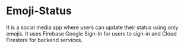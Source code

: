 # Emoji-Status
It is a social media app where users can update their status using only emojis.
It uses Firebase Google Sign-In for users to sign-in and Cloud Firestore for backend services.
